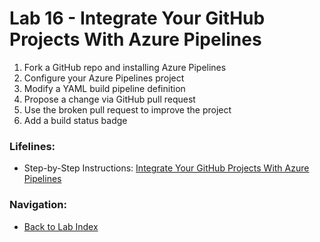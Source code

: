 # Lab 16 - Integrate Your GitHub Projects With Azure Pipelines

1. Fork a GitHub repo and installing Azure Pipelines
2. Configure your Azure Pipelines project
3. Modify a YAML build pipeline definition
4. Propose a change via GitHub pull request
5. Use the broken pull request to improve the project
6. Add a build status badge

### Lifelines:

* Step-by-Step Instructions:
[Integrate Your GitHub Projects With Azure Pipelines](https://www.azuredevopslabs.com/labs/azuredevops/github-integration/)

### Navigation:

* [Back to Lab Index](https://github.com/mikepfeiffer/azure-devops-labs)